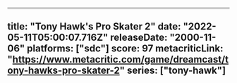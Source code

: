 
---
title: "Tony Hawk's Pro Skater 2"
date: "2022-05-11T05:00:07.716Z"
releaseDate: "2000-11-06"
platforms: ["sdc"]
score: 97
metacriticLink: "https://www.metacritic.com/game/dreamcast/tony-hawks-pro-skater-2"
series: ["tony-hawk"]
---
